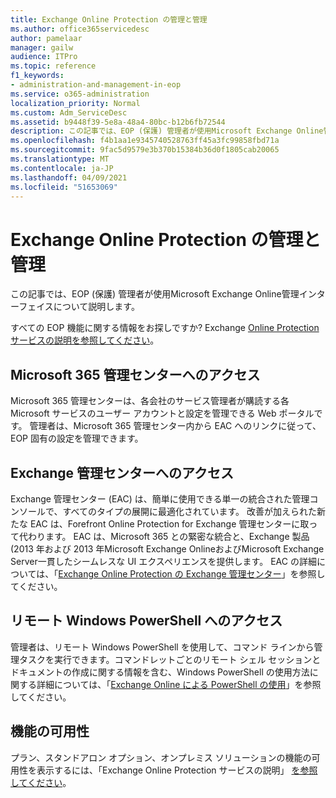 ```yaml
---
title: Exchange Online Protection の管理と管理
ms.author: office365servicedesc
author: pamelaar
manager: gailw
audience: ITPro
ms.topic: reference
f1_keywords:
- administration-and-management-in-eop
ms.service: o365-administration
localization_priority: Normal
ms.custom: Adm_ServiceDesc
ms.assetid: b9448f39-5e8a-48a4-80bc-b12b6fb72544
description: この記事では、EOP (保護) 管理者が使用Microsoft Exchange Online管理インターフェイスについて説明します。
ms.openlocfilehash: f4b1aa1e9345740528763ff45a3fc99858fbd71a
ms.sourcegitcommit: 9fac5d9579e3b370b15384b36d0f1805cab20065
ms.translationtype: MT
ms.contentlocale: ja-JP
ms.lasthandoff: 04/09/2021
ms.locfileid: "51653069"
---
```

# <a name="administration-and-management-in-exchange-online-protection"></a>Exchange Online Protection の管理と管理

この記事では、EOP (保護) 管理者が使用Microsoft Exchange Online管理インターフェイスについて説明します。
  
すべての EOP 機能に関する情報をお探しですか? Exchange [Online Protection サービスの説明を参照してください](exchange-online-protection-service-description.md)。
  
## <a name="access-to-the-microsoft-365-admin-center"></a>Microsoft 365 管理センターへのアクセス

Microsoft 365 管理センターは、各会社のサービス管理者が購読する各 Microsoft サービスのユーザー アカウントと設定を管理できる Web ポータルです。 管理者は、Microsoft 365 管理センター内から EAC へのリンクに従って、EOP 固有の設定を管理できます。
  
## <a name="access-to-the-exchange-admin-center"></a>Exchange 管理センターへのアクセス

Exchange 管理センター (EAC) は、簡単に使用できる単一の統合された管理コンソールで、すべてのタイプの展開に最適化されています。 改善が加えられた新たな EAC は、Forefront Online Protection for Exchange 管理センターに取って代わります。 EAC は、Microsoft 365 との緊密な統合と、Exchange 製品 (2013 年および 2013 年Microsoft Exchange OnlineおよびMicrosoft Exchange Server一貫したシームレスな UI エクスペリエンスを提供します。 EAC の詳細については、「[Exchange Online Protection の Exchange 管理センター](/microsoft-365/security/office-365-security/exchange-admin-center-in-exchange-online-protection-eop)」を参照してください。
  
## <a name="remote-windows-powershell-access"></a>リモート Windows PowerShell へのアクセス

 管理者は、リモート Windows PowerShell を使用して、コマンド ラインから管理タスクを実行できます。コマンドレットごとのリモート シェル セッションとドキュメントの作成に関する情報を含む、Windows PowerShell の使用方法に関する詳細については、「[Exchange Online による PowerShell の使用](/powershell/exchange/exchange-online-powershell)」を参照してください。
  
## <a name="feature-availability"></a>機能の可用性

プラン、スタンドアロン オプション、オンプレミス ソリューションの機能の可用性を表示するには、「Exchange Online Protection サービスの説明」 [を参照してください](exchange-online-protection-service-description.md)。
